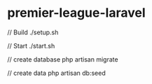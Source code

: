 # premier-league-laravel

// Build
./setup.sh

// Start
./start.sh

// create database
php artisan migrate

// create data
php artisan db:seed

